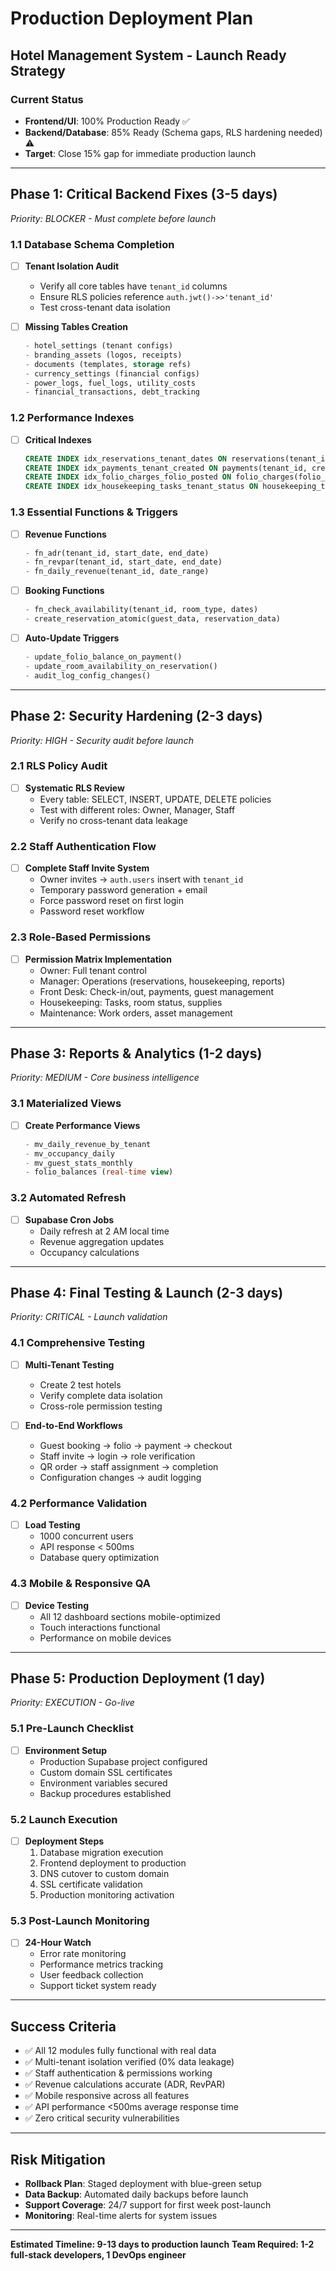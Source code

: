 # Production Deployment Plan
## Hotel Management System - Launch Ready Strategy

### Current Status
- **Frontend/UI**: 100% Production Ready ✅
- **Backend/Database**: 85% Ready (Schema gaps, RLS hardening needed) ⚠️
- **Target**: Close 15% gap for immediate production launch

---

## Phase 1: Critical Backend Fixes (3-5 days)
*Priority: BLOCKER - Must complete before launch*

### 1.1 Database Schema Completion
- [ ] **Tenant Isolation Audit**
  - Verify all core tables have `tenant_id` columns
  - Ensure RLS policies reference `auth.jwt()->>'tenant_id'`
  - Test cross-tenant data isolation

- [ ] **Missing Tables Creation**
  ```sql
  - hotel_settings (tenant configs)
  - branding_assets (logos, receipts)
  - documents (templates, storage refs)
  - currency_settings (financial configs)
  - power_logs, fuel_logs, utility_costs
  - financial_transactions, debt_tracking
  ```

### 1.2 Performance Indexes
- [ ] **Critical Indexes**
  ```sql
  CREATE INDEX idx_reservations_tenant_dates ON reservations(tenant_id, check_in_date, check_out_date, status);
  CREATE INDEX idx_payments_tenant_created ON payments(tenant_id, created_at);
  CREATE INDEX idx_folio_charges_folio_posted ON folio_charges(folio_id, created_at);
  CREATE INDEX idx_housekeeping_tasks_tenant_status ON housekeeping_tasks(tenant_id, status, assigned_to);
  ```

### 1.3 Essential Functions & Triggers
- [ ] **Revenue Functions**
  ```sql
  - fn_adr(tenant_id, start_date, end_date)
  - fn_revpar(tenant_id, start_date, end_date)  
  - fn_daily_revenue(tenant_id, date_range)
  ```

- [ ] **Booking Functions**
  ```sql
  - fn_check_availability(tenant_id, room_type, dates)
  - create_reservation_atomic(guest_data, reservation_data)
  ```

- [ ] **Auto-Update Triggers**
  ```sql
  - update_folio_balance_on_payment()
  - update_room_availability_on_reservation()
  - audit_log_config_changes()
  ```

---

## Phase 2: Security Hardening (2-3 days)
*Priority: HIGH - Security audit before launch*

### 2.1 RLS Policy Audit
- [ ] **Systematic RLS Review**
  - Every table: SELECT, INSERT, UPDATE, DELETE policies
  - Test with different roles: Owner, Manager, Staff
  - Verify no cross-tenant data leakage

### 2.2 Staff Authentication Flow
- [ ] **Complete Staff Invite System**
  - Owner invites → `auth.users` insert with `tenant_id`
  - Temporary password generation + email
  - Force password reset on first login
  - Password reset workflow

### 2.3 Role-Based Permissions
- [ ] **Permission Matrix Implementation**
  - Owner: Full tenant control
  - Manager: Operations (reservations, housekeeping, reports)
  - Front Desk: Check-in/out, payments, guest management
  - Housekeeping: Tasks, room status, supplies
  - Maintenance: Work orders, asset management

---

## Phase 3: Reports & Analytics (1-2 days)
*Priority: MEDIUM - Core business intelligence*

### 3.1 Materialized Views
- [ ] **Create Performance Views**
  ```sql
  - mv_daily_revenue_by_tenant
  - mv_occupancy_daily  
  - mv_guest_stats_monthly
  - folio_balances (real-time view)
  ```

### 3.2 Automated Refresh
- [ ] **Supabase Cron Jobs**
  - Daily refresh at 2 AM local time
  - Revenue aggregation updates
  - Occupancy calculations

---

## Phase 4: Final Testing & Launch (2-3 days)
*Priority: CRITICAL - Launch validation*

### 4.1 Comprehensive Testing
- [ ] **Multi-Tenant Testing**
  - Create 2 test hotels
  - Verify complete data isolation
  - Cross-role permission testing

- [ ] **End-to-End Workflows**
  - Guest booking → folio → payment → checkout
  - Staff invite → login → role verification
  - QR order → staff assignment → completion
  - Configuration changes → audit logging

### 4.2 Performance Validation
- [ ] **Load Testing**
  - 1000 concurrent users
  - API response < 500ms
  - Database query optimization

### 4.3 Mobile & Responsive QA
- [ ] **Device Testing**
  - All 12 dashboard sections mobile-optimized
  - Touch interactions functional
  - Performance on mobile devices

---

## Phase 5: Production Deployment (1 day)
*Priority: EXECUTION - Go-live*

### 5.1 Pre-Launch Checklist
- [ ] **Environment Setup**
  - Production Supabase project configured
  - Custom domain SSL certificates
  - Environment variables secured
  - Backup procedures established

### 5.2 Launch Execution
- [ ] **Deployment Steps**
  1. Database migration execution
  2. Frontend deployment to production
  3. DNS cutover to custom domain
  4. SSL certificate validation
  5. Production monitoring activation

### 5.3 Post-Launch Monitoring
- [ ] **24-Hour Watch**
  - Error rate monitoring
  - Performance metrics tracking
  - User feedback collection
  - Support ticket system ready

---

## Success Criteria
- ✅ All 12 modules fully functional with real data
- ✅ Multi-tenant isolation verified (0% data leakage)
- ✅ Staff authentication & permissions working
- ✅ Revenue calculations accurate (ADR, RevPAR)
- ✅ Mobile responsive across all features
- ✅ API performance <500ms average response time
- ✅ Zero critical security vulnerabilities

---

## Risk Mitigation
- **Rollback Plan**: Staged deployment with blue-green setup
- **Data Backup**: Automated daily backups before launch
- **Support Coverage**: 24/7 support for first week post-launch
- **Monitoring**: Real-time alerts for system issues

---

**Estimated Timeline: 9-13 days to production launch**
**Team Required: 1-2 full-stack developers, 1 DevOps engineer**